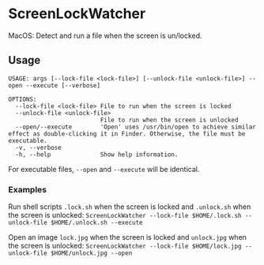 # ScreenLockWatcher
MacOS: Detect and run a file when the screen is un/locked.

## Usage
```
USAGE: args [--lock-file <lock-file>] [--unlock-file <unlock-file>] --open --execute [--verbose]

OPTIONS:
  --lock-file <lock-file> File to run when the screen is locked
  --unlock-file <unlock-file>
                          File to run when the screen is unlocked
  --open/--execute        'Open' uses /usr/bin/open to achieve similar effect as double-clicking it in Finder. Otherwise, the file must be executable.
  -v, --verbose
  -h, --help              Show help information.
```

For executable files, `--open` and `--execute` will be identical.

### Examples
Run shell scripts `.lock.sh` when the screen is locked and `.unlock.sh` when the screen is unlocked:
`ScreenLockWatcher --lock-file $HOME/.lock.sh --unlock-file $HOME/.unlock.sh --execute`

Open an image `lock.jpg` when the screen is locked and `unlock.jpg` when the screen is unlocked:
`ScreenLockWatcher --lock-file $HOME/lock.jpg --unlock-file $HOME/unlock.jpg --open`
